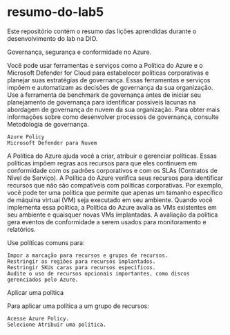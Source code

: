 # resumo-do-lab5
Este repositório contém o resumo das lições aprendidas durante o desenvolvimento do lab na DIO.


Governança, segurança e conformidade no Azure.

Você pode usar ferramentas e serviços como a Política do Azure e o Microsoft Defender for Cloud para estabelecer políticas corporativas e planejar suas estratégias de governança. Essas ferramentas e serviços impõem e automatizam as decisões de governança da sua organização. Use a ferramenta de benchmark de governança antes de iniciar seu planejamento de governança para identificar possíveis lacunas na abordagem de governança de nuvem da sua organização. Para obter mais informações sobre como desenvolver processos de governança, consulte Metodologia de governança.

    Azure Policy
    Microsoft Defender para Nuvem

A Política do Azure ajuda você a criar, atribuir e gerenciar políticas. Essas políticas impõem regras aos recursos para que eles continuem em conformidade com os padrões corporativos e com os SLAs (Contratos de Nível de Serviço). A Política do Azure verifica seus recursos para identificar recursos que não são compatíveis com políticas corporativas. Por exemplo, você pode ter uma política que permite que apenas um tamanho específico de máquina virtual (VM) seja executado em seu ambiente. Quando você implementa essa política, a Política do Azure avalia as VMs existentes em seu ambiente e quaisquer novas VMs implantadas. A avaliação da política gera eventos de conformidade a serem usados para monitoramento e relatórios.

Use políticas comuns para:

    Impor a marcação para recursos e grupos de recursos.
    Restringir as regiões para recursos implantados.
    Restringir SKUs caras para recursos específicos.
    Audite o uso de recursos opcionais importantes, como discos gerenciados pelo Azure.

Aplicar uma política

Para aplicar uma política a um grupo de recursos:

    Acesse Azure Policy.
    Selecione Atribuir uma política.
